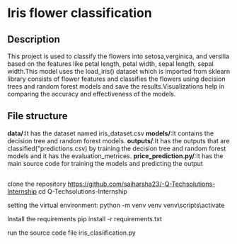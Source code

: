 # Iris flower classification 

## Description 
This project is used to classify the flowers into setosa,verginica, and versilia  based on the features like petal length, petal width, sepal length, sepal width.This model uses the load_iris() dataset which is imported from sklearn library  consists of flower features and classifies the flowers using decision trees and random forest models and save the results.Visualizations help in comparing the accuracy and effectiveness of the models.

## File structure
**data/**:It has the dataset named iris_dataset.csv
**models/**:It contains the decision tree and random forest models.
**outputs/**:It has the outputs that are classified("predictions.csv) by training the decision tree and random forest models and it has the evaluation_metrices. 
**price_prediction.py/**:It has the main source code for training the models and predicting the output



##
clone the repository https://github.com/saiharsha23/-Q-Techsolutions-Internship 
cd Q-Techsolutions-Internship

setting the virtual environment:
 python -m venv venv 
 venv\scripts\activate 
 
 Install the requirements 
 pip install -r requirements.txt

run the source code file iris_clasiification.py
